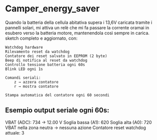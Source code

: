 # Camper_energy_saver
Quando la batteria della cellula abitativa supera i 13,6V caricata tramite i pannelli solari, mi attiva un relè che mi fa passare la corrente oramai in esubero verso la batteria motore, mantenendola così sempre in carica.
sketch completo e aggiornato, con:

    Watchdog hardware
    Rilevamento reset da watchdog
    Contatore dei reset salvato in EEPROM (2 byte)
    Beep di notifica al reset da watchdog
    Controllo tensione batteria ogni 60s
    Blink LED ogni 1s
	
    Comandi seriali:
        z → azzera contatore
        r → mostra contatore

    Stampa automatica del contatore ogni 60 secondi
	
	
 Esempio output seriale ogni 60s:
----------
VBAT (ADC): 734 → 12.00 V
Soglia bassa (A1): 620
Soglia alta (A0): 720
VBAT nella zona neutra → nessuna azione
Contatore reset watchdog attuale: 3	

